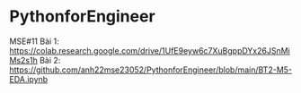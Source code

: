 # PythonforEngineer
MSE#11
Bài 1: https://colab.research.google.com/drive/1UfE9eyw6c7XuBgppDYx26JSnMiMs2s1h
Bài 2: https://github.com/anh22mse23052/PythonforEngineer/blob/main/BT2-M5-EDA.ipynb
